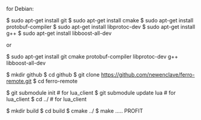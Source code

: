 for Debian:

$ sudo apt-get install git
$ sudo apt-get install cmake
$ sudo apt-get install protobuf-compiler
$ sudo apt-get install libprotoc-dev
$ sudo apt-get install g++
$ sudo apt-get install libboost-all-dev

or

$ sudo apt-get install git cmake protobuf-compiler libprotoc-dev g++ libboost-all-dev

$ mkdir github
$ cd github
$ git clone https://github.com/newenclave/ferro-remote.git
$ cd ferro-remote

$ git submodule init        # for lua_client
$ git submodule update lua  # for lua_client
$ cd ../                    # for lua_client

$ mkdir build
$ cd build
$ cmake ../
$ make
.....
PROFIT

